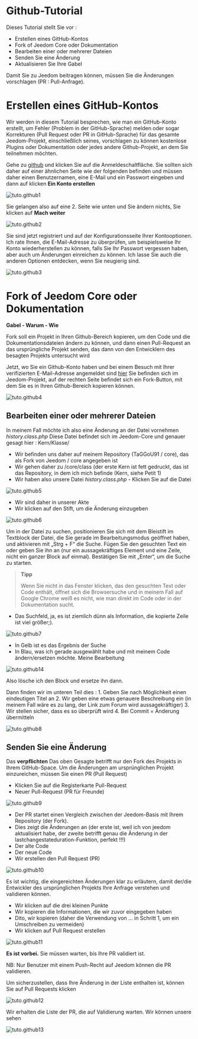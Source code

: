 # Github-Tutorial

Dieses Tutorial stellt Sie vor :

-   Erstellen eines GitHub-Kontos
-   Fork of Jeedom Core oder Dokumentation
-   Bearbeiten einer oder mehrerer Dateien
-   Senden Sie eine Änderung
-   Aktualisieren Sie Ihre Gabel

Damit Sie zu Jeedom beitragen können, müssen Sie die Änderungen vorschlagen (PR : Pull-Anfrage).

# Erstellen eines GitHub-Kontos

Wir werden in diesem Tutorial besprechen, wie man ein GitHub-Konto erstellt, um Fehler (Problem in der GitHub-Sprache) melden oder sogar Korrekturen (Pull Request oder PR in GitHub-Sprache) für das gesamte Jeedom-Projekt, einschließlich seines, vorschlagen zu können kostenlose Plugins oder Dokumentation oder jedes andere Github-Projekt, an dem Sie teilnehmen möchten.

Gehe zu [github](https://github.com) und klicken Sie auf die Anmeldeschaltfläche. Sie sollten sich daher auf einer ähnlichen Seite wie der folgenden befinden und müssen daher einen Benutzernamen, eine E-Mail und ein Passwort eingeben und dann auf klicken **Ein Konto erstellen**

![tuto.github1](images/tuto.github1.png)

Sie gelangen also auf eine 2. Seite wie unten und Sie ändern nichts, Sie klicken auf **Mach weiter**

![tuto.github2](images/tuto.github2.png)

Sie sind jetzt registriert und auf der Konfigurationsseite Ihrer Kontooptionen. Ich rate Ihnen, die E-Mail-Adresse zu überprüfen, um beispielsweise Ihr Konto wiederherstellen zu können, falls Sie Ihr Passwort vergessen haben, aber auch um Änderungen einreichen zu können. Ich lasse Sie auch die anderen Optionen entdecken, wenn Sie neugierig sind.

![tuto.github3](images/tuto.github3.png)

# Fork of Jeedom Core oder Dokumentation

**Gabel - Warum - Wie**

Fork soll ein Projekt in Ihren Github-Bereich kopieren, um den Code und die Dokumentationsdateien ändern zu können, und dann einen Pull-Request an das ursprüngliche Projekt senden, das dann von den Entwicklern des besagten Projekts untersucht wird

Jetzt, wo Sie ein Github-Konto haben und bei einem Besuch mit Ihrer verifizierten E-Mail-Adresse angemeldet sind [hier](https://github.com/jeedom/core) Sie befinden sich im Jeedom-Projekt, auf der rechten Seite befindet sich ein Fork-Button, mit dem Sie es in Ihren Github-Bereich kopieren können.

![tuto.github4](images/tuto.github4.png)

## Bearbeiten einer oder mehrerer Dateien

In meinem Fall möchte ich also eine Änderung an der Datei vornehmen *history.class.php* Diese Datei befindet sich im Jeedom-Core und genauer gesagt hier : Kern/Klasse/

- Wir befinden uns daher auf meinem Repository (TaGGoU91 / core), das als Fork von Jeedom / core angegeben ist
- Wir gehen daher zu /core/class (der erste Kern ist fett gedruckt, das ist das Repository, in dem ich mich befinde (Kern, siehe Petit 1)
- Wir haben also unsere Datei *history.class.php* - Klicken Sie auf die Datei

![tuto.github5](images/tuto.github5.png)

- Wir sind daher in unserer Akte
- Wir klicken auf den Stift, um die Änderung einzugeben

![tuto.github6](images/tuto.github6.png)

Um in der Datei zu suchen, positionieren Sie sich mit dem Bleistift im Textblock der Datei, die Sie gerade im Bearbeitungsmodus geöffnet haben, und aktivieren mit „Strg + F“ die Suche. Fügen Sie den gesuchten Text ein oder geben Sie ihn an (nur ein aussagekräftiges Element und eine Zeile, nicht ein ganzer Block auf einmal). Bestätigen Sie mit „Enter“, um die Suche zu starten.
> **Tipp**
>
> Wenn Sie nicht in das Fenster klicken, das den gesuchten Text oder Code enthält, öffnet sich die Browsersuche und in meinem Fall auf Google Chrome weiß es nicht, wie man direkt im Code oder in der Dokumentation sucht.

- Das Suchfeld, ja, es ist ziemlich dünn als Information, die kopierte Zeile ist viel größer;).

![tuto.github7](images/tuto.github7.png)

- In Gelb ist es das Ergebnis der Suche
- In Blau, was ich gerade ausgewählt habe und mit meinem Code ändern/ersetzen möchte. Meine Bearbeitung

![tuto.github14](images/tuto.github14.png)

Also lösche ich den Block und ersetze ihn dann.

Dann finden wir im unteren Teil dies : 1. Geben Sie nach Möglichkeit einen eindeutigen Titel an 2. Wir geben eine etwas genauere Beschreibung ein (in meinem Fall wäre es zu lang, der Link zum Forum wird aussagekräftiger) 3. Wir stellen sicher, dass es so überprüft wird 4. Bei Commit = Änderung übermitteln

![tuto.github8](images/tuto.github8.png)

## Senden Sie eine Änderung

Das **verpflichten** Das oben Gesagte betrifft nur den Fork des Projekts in Ihrem GitHub-Space. Um die Änderungen am ursprünglichen Projekt einzureichen, müssen Sie einen PR (Pull Request)

- Klicken Sie auf die Registerkarte Pull-Request
- Neuer Pull-Request (PR für Freunde)

![tuto.github9](images/tuto.github9.png)

- Der PR startet einen Vergleich zwischen der Jeedom-Basis mit Ihrem Repository (der Fork).
- Dies zeigt die Änderungen an (der erste ist, weil ich von jeedom aktualisiert habe, der zweite betrifft genau die Änderung in der lastchangestateduration-Funktion, perfekt !!!)
- Der alte Code
- Der neue Code
- Wir erstellen den Pull Request (PR)

![tuto.github10](images/tuto.github10.png)

Es ist wichtig, die eingereichten Änderungen klar zu erläutern, damit der/die Entwickler des ursprünglichen Projekts Ihre Anfrage verstehen und validieren können.

- Wir klicken auf die drei kleinen Punkte
- Wir kopieren die Informationen, die wir zuvor eingegeben haben
- Dito, wir kopieren (daher die Verwendung von …​ in Schritt 1, um ein Umschreiben zu vermeiden)
- Wir klicken auf Pull Request erstellen

![tuto.github11](images/tuto.github11.png)

**Es ist vorbei.** Sie müssen warten, bis Ihre PR validiert ist.

NB: Nur Benutzer mit einem Push-Recht auf Jeedom können die PR validieren.

Um sicherzustellen, dass Ihre Änderung in der Liste enthalten ist, können Sie auf Pull Requests klicken

![tuto.github12](images/tuto.github12.png)

Wir erhalten die Liste der PR, die auf Validierung warten. Wir können unsere sehen

![tuto.github13](images/tuto.github13.png)
